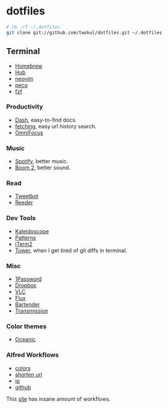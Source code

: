 # dotfiles

```sh
# rm -rf ~/.dotfiles
git clone git://github.com/twokul/dotfiles.git ~/.dotfiles
```

## Terminal

+ [Homebrew](http://brew.sh/)
+ [Hub](https://github.com/github/hub)
+ [neovim](http://neovim.io)
+ [peco](https://github.com/peco/peco)
+ [fzf](https://github.com/junegunn/fzf)

### Productivity

+ [Dash](http://kapeli.com/dash), easy-to-find docs.
+ [fetching](http://fetching.io), easy url history search.
+ [OmniFocus](https://www.omnigroup.com/omnifocus)

### Music

+ [Spotify](https://www.spotify.com/us/), better music.
+ [Boom 2](http://www.globaldelight.com/boom/), better sound.

### Read

+ [Tweetbot](http://tapbots.com/software/tweetbot/mac/)
+ [Reeder](http://reederapp.com/mac/)

### Dev Tools

+ [Kaleidoscope](http://www.kaleidoscopeapp.com/)
+ [Patterns](https://itunes.apple.com/us/app/patterns-the-regex-app/id429449079?mt=12)
+ [iTerm2](http://iterm2.com)
+ [Tower](http://www.git-tower.com), when I get tired of git diffs in terminal.

### Misc

+ [1Password](https://agilebits.com/onepassword)
+ [Dropbox](https://www.dropbox.com/)
+ [VLC](http://www.videolan.org/vlc/index.html)
+ [Flux](https://justgetflux.com/)
+ [Bartender](http://www.macbartender.com)
+ [Transmission](https://www.transmissionbt.com/download/)

### Color themes

+ [Oceanic](https://github.com/voronianski/oceanic-next-color-scheme)

### Alfred Workflows

+ [colors](https://github.com/TylerEich/Alfred-Extras/blob/master/Workflows/Colors.alfredworkflow)
+ [shorten url](https://github.com/hzlzh/Alfred-Workflows/tree/master/Shorten-URL)
+ [ip](http://zno.io/RcAi)
+ [github](http://gh01.de/alfred/github/github.alfredworkflow)

This [site](http://alfredworkflow.com) has insane amount of workflows.
